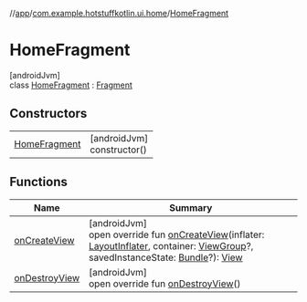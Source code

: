 //[app](../../../index.md)/[com.example.hotstuffkotlin.ui.home](../index.md)/[HomeFragment](index.md)

# HomeFragment

[androidJvm]\
class [HomeFragment](index.md) : [Fragment](https://developer.android.com/reference/kotlin/androidx/fragment/app/Fragment.html)

## Constructors

| | |
|---|---|
| [HomeFragment](-home-fragment.md) | [androidJvm]<br>constructor() |

## Functions

| Name | Summary |
|---|---|
| [onCreateView](on-create-view.md) | [androidJvm]<br>open override fun [onCreateView](on-create-view.md)(inflater: [LayoutInflater](https://developer.android.com/reference/kotlin/android/view/LayoutInflater.html), container: [ViewGroup](https://developer.android.com/reference/kotlin/android/view/ViewGroup.html)?, savedInstanceState: [Bundle](https://developer.android.com/reference/kotlin/android/os/Bundle.html)?): [View](https://developer.android.com/reference/kotlin/android/view/View.html) |
| [onDestroyView](on-destroy-view.md) | [androidJvm]<br>open override fun [onDestroyView](on-destroy-view.md)() |
